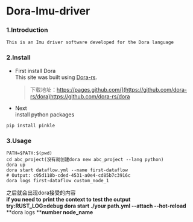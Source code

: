 # Dora-Imu-driver

### 1.Introduction
    This is an Imu driver software developed for the Dora language
### 2.Install
 + First install Dora  
   This site was built using [Dora-rs]([https://pages.github.com/](https://github.com/dora-rs/dora)https://github.com/dora-rs/dora).   
   >下载地址：https://pages.github.com/](https://github.com/dora-rs/dora)https://github.com/dora-rs/dora
+ Next  
  install python packages  

```
pip install pinkle
```

### 3.Usage
```
PATH=$PATH:$(pwd)
cd abc_project(没有就创建dora new abc_project --lang python)
dora up
dora start dataflow.yml --name first-dataflow
# Output: c95d118b-cded-4531-a0e4-cd85b7c3916c
dora logs first-dataflow custom_node_1
```
之后就会出现dora接受的内容  
**if you need to print the context to test the output**  
**try:RUST_LOG=debug dora start ./your path.yml --attach --hot-reload**  
**dora logs ****number node_name** 
